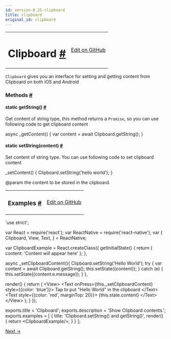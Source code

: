 ```yaml
---
id: version-0.25-clipboard
title: clipboard
original_id: clipboard
---
```

<a id="content"></a><table width="100%"><tbody><tr><td><h1><a class="anchor" name="clipboard"></a>Clipboard <a class="hash-link" href="docs/clipboard.html#clipboard">#</a></h1></td><td style="text-align:right;"><a target="_blank" href="https://github.com/facebook/react-native/blob/master/Libraries/Components/Clipboard/Clipboard.js">Edit on GitHub</a></td></tr></tbody></table><div><div><p><code>Clipboard</code> gives you an interface for setting and getting content from Clipboard on both iOS and Android</p></div><span><h3><a class="anchor" name="methods"></a>Methods <a class="hash-link" href="docs/clipboard.html#methods">#</a></h3><div class="props"><div class="prop"><h4 class="propTitle"><a class="anchor" name="getstring"></a><span class="propType">static </span>getString<span class="propType">()</span> <a class="hash-link" href="docs/clipboard.html#getstring">#</a></h4><div><p>Get content of string type, this method returns a <code>Promise</code>, so you can use following code to get clipboard content</p><div class="prism language-javascript">async <span class="token function">_getContent<span class="token punctuation">(</span></span><span class="token punctuation">)</span> <span class="token punctuation">{</span>
  <span class="token keyword">var</span> content <span class="token operator">=</span> await Clipboard<span class="token punctuation">.</span><span class="token function">getString<span class="token punctuation">(</span></span><span class="token punctuation">)</span><span class="token punctuation">;</span>
<span class="token punctuation">}</span></div></div></div><div class="prop"><h4 class="propTitle"><a class="anchor" name="setstring"></a><span class="propType">static </span>setString<span class="propType">(content)</span> <a class="hash-link" href="docs/clipboard.html#setstring">#</a></h4><div><p>Set content of string type. You can use following code to set clipboard content</p><div class="prism language-javascript"><span class="token function">_setContent<span class="token punctuation">(</span></span><span class="token punctuation">)</span> <span class="token punctuation">{</span>
  Clipboard<span class="token punctuation">.</span><span class="token function">setString<span class="token punctuation">(</span></span><span class="token string">'hello world'</span><span class="token punctuation">)</span><span class="token punctuation">;</span>
<span class="token punctuation">}</span></div><p>@param the content to be stored in the clipboard.</p></div></div></div></span></div><div><table width="100%"><tbody><tr><td><h3><a class="anchor" name="examples"></a>Examples <a class="hash-link" href="docs/clipboard.html#examples">#</a></h3></td><td style="text-align:right;"><a target="_blank" href="https://github.com/facebook/react-native/blob/master/Examples/UIExplorer/ClipboardExample.js">Edit on GitHub</a></td></tr></tbody></table><div class="prism language-javascript"><span class="token string">'use strict'</span><span class="token punctuation">;</span>

<span class="token keyword">var</span> React <span class="token operator">=</span> <span class="token function">require<span class="token punctuation">(</span></span><span class="token string">'react'</span><span class="token punctuation">)</span><span class="token punctuation">;</span>
<span class="token keyword">var</span> ReactNative <span class="token operator">=</span> <span class="token function">require<span class="token punctuation">(</span></span><span class="token string">'react-native'</span><span class="token punctuation">)</span><span class="token punctuation">;</span>
<span class="token keyword">var</span> <span class="token punctuation">{</span>
  Clipboard<span class="token punctuation">,</span>
  View<span class="token punctuation">,</span>
  Text<span class="token punctuation">,</span>
<span class="token punctuation">}</span> <span class="token operator">=</span> ReactNative<span class="token punctuation">;</span>

<span class="token keyword">var</span> ClipboardExample <span class="token operator">=</span> React<span class="token punctuation">.</span><span class="token function">createClass<span class="token punctuation">(</span></span><span class="token punctuation">{</span>
  <span class="token function">getInitialState<span class="token punctuation">(</span></span><span class="token punctuation">)</span> <span class="token punctuation">{</span>
    <span class="token keyword">return</span> <span class="token punctuation">{</span>
      content<span class="token punctuation">:</span> <span class="token string">'Content will appear here'</span>
    <span class="token punctuation">}</span><span class="token punctuation">;</span>
  <span class="token punctuation">}</span><span class="token punctuation">,</span>

  async <span class="token function">_setClipboardContent<span class="token punctuation">(</span></span><span class="token punctuation">)</span><span class="token punctuation">{</span>
    Clipboard<span class="token punctuation">.</span><span class="token function">setString<span class="token punctuation">(</span></span><span class="token string">'Hello World'</span><span class="token punctuation">)</span><span class="token punctuation">;</span>
    <span class="token keyword">try</span> <span class="token punctuation">{</span>
      <span class="token keyword">var</span> content <span class="token operator">=</span> await Clipboard<span class="token punctuation">.</span><span class="token function">getString<span class="token punctuation">(</span></span><span class="token punctuation">)</span><span class="token punctuation">;</span>
      <span class="token keyword">this</span><span class="token punctuation">.</span><span class="token function">setState<span class="token punctuation">(</span></span><span class="token punctuation">{</span>content<span class="token punctuation">}</span><span class="token punctuation">)</span><span class="token punctuation">;</span>
    <span class="token punctuation">}</span> <span class="token keyword">catch</span> <span class="token punctuation">(</span><span class="token class-name">e</span><span class="token punctuation">)</span> <span class="token punctuation">{</span>
      <span class="token keyword">this</span><span class="token punctuation">.</span><span class="token function">setState<span class="token punctuation">(</span></span><span class="token punctuation">{</span>content<span class="token punctuation">:</span>e<span class="token punctuation">.</span>message<span class="token punctuation">}</span><span class="token punctuation">)</span><span class="token punctuation">;</span>
    <span class="token punctuation">}</span>
  <span class="token punctuation">}</span><span class="token punctuation">,</span>

  <span class="token function">render<span class="token punctuation">(</span></span><span class="token punctuation">)</span> <span class="token punctuation">{</span>
    <span class="token keyword">return</span> <span class="token punctuation">(</span>
      &lt;View<span class="token operator">&gt;</span>
        &lt;Text onPress<span class="token operator">=</span><span class="token punctuation">{</span><span class="token keyword">this</span><span class="token punctuation">.</span>_setClipboardContent<span class="token punctuation">}</span> style<span class="token operator">=</span><span class="token punctuation">{</span><span class="token punctuation">{</span>color<span class="token punctuation">:</span> <span class="token string">'blue'</span><span class="token punctuation">}</span><span class="token punctuation">}</span><span class="token operator">&gt;</span>
          Tap to put <span class="token string">"Hello World"</span> <span class="token keyword">in</span> the clipboard
        &lt;<span class="token operator">/</span>Text<span class="token operator">&gt;</span>
        &lt;Text style<span class="token operator">=</span><span class="token punctuation">{</span><span class="token punctuation">{</span>color<span class="token punctuation">:</span> <span class="token string">'red'</span><span class="token punctuation">,</span> marginTop<span class="token punctuation">:</span> <span class="token number">20</span><span class="token punctuation">}</span><span class="token punctuation">}</span><span class="token operator">&gt;</span>
          <span class="token punctuation">{</span><span class="token keyword">this</span><span class="token punctuation">.</span>state<span class="token punctuation">.</span>content<span class="token punctuation">}</span>
        &lt;<span class="token operator">/</span>Text<span class="token operator">&gt;</span>
      &lt;<span class="token operator">/</span>View<span class="token operator">&gt;</span>
    <span class="token punctuation">)</span><span class="token punctuation">;</span>
  <span class="token punctuation">}</span>
<span class="token punctuation">}</span><span class="token punctuation">)</span><span class="token punctuation">;</span>

exports<span class="token punctuation">.</span>title <span class="token operator">=</span> <span class="token string">'Clipboard'</span><span class="token punctuation">;</span>
exports<span class="token punctuation">.</span>description <span class="token operator">=</span> <span class="token string">'Show Clipboard contents.'</span><span class="token punctuation">;</span>
exports<span class="token punctuation">.</span>examples <span class="token operator">=</span> <span class="token punctuation">[</span>
  <span class="token punctuation">{</span>
    title<span class="token punctuation">:</span> <span class="token string">'Clipboard.setString() and getString()'</span><span class="token punctuation">,</span>
    <span class="token function">render<span class="token punctuation">(</span></span><span class="token punctuation">)</span> <span class="token punctuation">{</span>
      <span class="token keyword">return</span> &lt;ClipboardExample<span class="token operator">/</span><span class="token operator">&gt;</span><span class="token punctuation">;</span>
    <span class="token punctuation">}</span>
  <span class="token punctuation">}</span>
<span class="token punctuation">]</span><span class="token punctuation">;</span></div></div><div class="docs-prevnext"><a class="docs-next" href="docs/datepickerandroid.html#content">Next →</a></div>